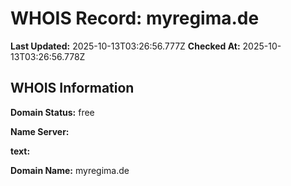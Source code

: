 # WHOIS Record: myregima.de

**Last Updated:** 2025-10-13T03:26:56.777Z
**Checked At:** 2025-10-13T03:26:56.778Z

## WHOIS Information

**Domain Status:** free

**Name Server:** 

**text:** 

**Domain Name:** myregima.de

